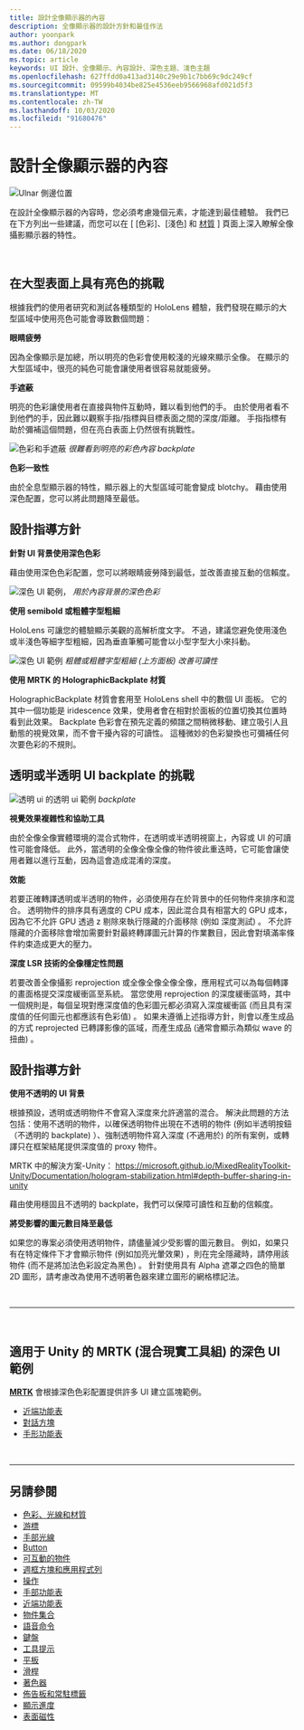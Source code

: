 ```yaml
---
title: 設計全像顯示器的內容
description: 全像顯示器的設計方針和最佳作法
author: yoonpark
ms.author: dongpark
ms.date: 06/18/2020
ms.topic: article
keywords: UI 設計、全像顯示、內容設計、深色主題、淺色主題
ms.openlocfilehash: 627ffdd0a413ad3140c29e9b1c7bb69c9dc249cf
ms.sourcegitcommit: 09599b4034be825e4536eeb9566968afd021d5f3
ms.translationtype: MT
ms.contentlocale: zh-TW
ms.lasthandoff: 10/03/2020
ms.locfileid: "91680476"
---
```

# <a name="designing-content-for-holographic-display"></a>設計全像顯示器的內容

![Ulnar 側邊位置](images/UX_Hero_DarkTheme.jpg)

在設計全像顯示器的內容時，您必須考慮幾個元素，才能達到最佳體驗。 我們已在下方列出一些建議，而您可以在 [ [色彩]、[淺色] 和 [材質](color-light-and-materials.md) ] 頁面上深入瞭解全像攝影顯示器的特性。

<br>

## <a name="challenges-with-bright-color-on-a-large-surface"></a>在大型表面上具有亮色的挑戰 
根據我們的使用者研究和測試各種類型的 HoloLens 體驗，我們發現在顯示的大型區域中使用亮色可能會導致數個問題： 

**眼睛疲勞** 

因為全像顯示是加總，所以明亮的色彩會使用較淺的光線來顯示全像。 在顯示的大型區域中，很亮的純色可能會讓使用者很容易就能疲勞。 

**手遮蔽** 

明亮的色彩讓使用者在直接與物件互動時，難以看到他們的手。 由於使用者看不到他們的手，因此難以觀察手指/指標與目標表面之間的深度/距離。 手指指標有助於彌補這個問題，但在亮白表面上仍然很有挑戰性。 

![色彩和手遮蔽 ](images/color_handocclusion.jpg)
 *很難看到明亮的彩色內容 backplate*

**色彩一致性**

由於全息型顯示器的特性，顯示器上的大型區域可能會變成 blotchy。 藉由使用深色配置，您可以將此問題降至最低。 

## <a name="design-guidelines"></a>設計指導方針

**針對 UI 背景使用深色色彩**

藉由使用深色色彩配置，您可以將眼睛疲勞降到最低，並改善直接互動的信賴度。 

![深色 UI 範例， ](images/color_dark_examples.jpg)
 *用於內容背景的深色色彩*

**使用 semibold 或粗體字型粗細**

HoloLens 可讓您的體驗顯示美觀的高解析度文字。 不過，建議您避免使用淺色或半淺色等細字型粗細，因為垂直筆觸可能會以小型字型大小來抖動。 

![深色 UI 範例 ](images/color_font_examples.jpg)
 *粗體或粗體字型粗細 (上方面板) 改善可讀性*

**使用 MRTK 的 HolographicBackplate 材質**

HolographicBackplate 材質會套用至 HoloLens shell 中的數個 UI 面板。 它的其中一個功能是 iridescence 效果，使用者會在相對於面板的位置切換其位置時看到此效果。 Backplate 色彩會在預先定義的頻譜之間稍微移動、建立吸引人且動態的視覺效果，而不會干擾內容的可讀性。 這種微妙的色彩變換也可彌補任何次要色彩的不規則。 


## <a name="challenges-with-transparent-or-translucent-ui-backplate"></a>透明或半透明 UI backplate 的挑戰 
![透明 ui 的透明 ui 範例 ](images/color_transparent_examples.jpg)
 *backplate*

**視覺效果複雜性和協助工具**

由於全像全像實體環境的混合式物件，在透明或半透明視窗上，內容或 UI 的可讀性可能會降低。 此外，當透明的全像全像全像的物件彼此重迭時，它可能會讓使用者難以進行互動，因為這會造成混淆的深度。

**效能**

若要正確轉譯透明或半透明的物件，必須使用存在於背景中的任何物件來排序和混合。 透明物件的排序具有適度的 CPU 成本，因此混合具有相當大的 GPU 成本，因為它不允許 GPU 透過 z 剔除來執行隱藏的介面移除 (例如 深度測試) 。 不允許隱藏的介面移除會增加需要針對最終轉譯圖元計算的作業數目，因此會對填滿率條件約束造成更大的壓力。

**深度 LSR 技術的全像穩定性問題**

若要改善全像攝影 reprojection 或全像全像全像全像，應用程式可以為每個轉譯的畫面格提交深度緩衝區至系統。 當您使用 reprojection 的深度緩衝區時，其中一個規則是，每個呈現對應深度值的色彩圖元都必須寫入深度緩衝區 (而且具有深度值的任何圖元也都應該有色彩值) 。 如果未遵循上述指導方針，則會以產生成品的方式 reprojected 已轉譯影像的區域，而產生成品 (通常會顯示為類似 wave 的扭曲) 。


## <a name="design-guidelines"></a>設計指導方針
**使用不透明的 UI 背景**

根據預設，透明或透明物件不會寫入深度來允許適當的混合。 解決此問題的方法包括：使用不透明的物件，以確保透明物件出現在不透明的物件 (例如半透明按鈕（不透明的 backplate) ）、強制透明物件寫入深度 (不適用於) 的所有案例，或轉譯只在框架結尾提供深度值的 proxy 物件。

MRTK 中的解決方案-Unity： https://microsoft.github.io/MixedRealityToolkit-Unity/Documentation/hologram-stabilization.html#depth-buffer-sharing-in-unity  

藉由使用穩固且不透明的 backplate，我們可以保障可讀性和互動的信賴度。

**將受影響的圖元數目降至最低**

如果您的專案必須使用透明物件，請儘量減少受影響的圖元數目。 例如，如果只有在特定條件下才會顯示物件 (例如加亮光暈效果) ，則在完全隱藏時，請停用該物件 (而不是將加法色彩設定為黑色) 。 針對使用具有 Alpha 遮罩之四色的簡單2D 圖形，請考慮改為使用不透明著色器來建立圖形的網格標記法。 

<br/>

---

<br/>

## <a name="dark-ui-examples-in-mrtk-mixed-reality-toolkit-for-unity"></a>適用于 Unity 的 MRTK (混合現實工具組) 的深色 UI 範例
**[MRTK](https://github.com/Microsoft/MixedRealityToolkit-Unity)** 會根據深色色彩配置提供許多 UI 建立區塊範例。

* [近端功能表](https://microsoft.github.io/MixedRealityToolkit-Unity/Documentation/README_NearMenu.html)
* [對話方塊](https://microsoft.github.io/MixedRealityToolkit-Unity/Assets/MRTK/SDK/Experimental/Dialog/README_Dialog.html)
* [手形功能表](https://microsoft.github.io/MixedRealityToolkit-Unity/Documentation/README_HandMenu.html)


<br>

---


## <a name="see-also"></a>另請參閱
* [色彩、光線和材質](color-light-and-materials.md)
* [游標](cursors.md)
* [手部光線](point-and-commit.md)
* [Button](button.md)
* [可互動的物件](interactable-object.md)
* [週框方塊和應用程式列](app-bar-and-bounding-box.md)
* [操作](direct-manipulation.md)
* [手部功能表](hand-menu.md)
* [近端功能表](near-menu.md)
* [物件集合](object-collection.md)
* [語音命令](voice-input.md)
* [鍵盤](keyboard.md)
* [工具提示](tooltip.md)
* [平板](slate.md)
* [滑桿](slider.md)
* [著色器](shader.md)
* [佈告板和常駐標籤](billboarding-and-tag-along.md)
* [顯示進度](progress.md)
* [表面磁性](surface-magnetism.md)
